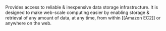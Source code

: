 Provides access to reliable & inexpensive data storage infrastructure. It is designed to make web-scale computing easier by enabling storage & retrieval of any amount of data, at any time, from within [[Amazon EC2]] or anywhere on the web.